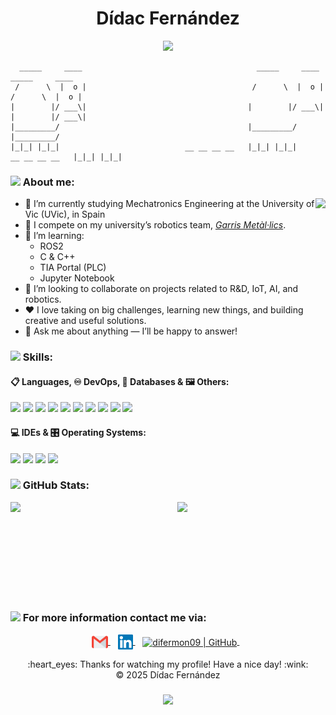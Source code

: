 <h1 align="center">Dídac Fernández</h1>
<p align="center">
    <img src="https://readme-typing-svg.herokuapp.com/?font=Tourney&center=true&color=2CFF00&size=30&width=550&height=45&lines=Welcome_to_my_GitHub_profile!!!"/>
</p>

```
  _____     ____                                       _____     ____                                       _____     ____ 
 /      \  |  o |                                     /      \  |  o |                                     /      \  |  o |
|        |/ ___\|                                    |        |/ ___\|                                    |        |/ ___\|
|_________/                                          |_________/                                          |_________/
|_|_| |_|_|                            __ __ __ __   |_|_| |_|_|                            __ __ __ __   |_|_| |_|_|
```

<h3>
    <picture><img src = "https://github.com/7oSkaaa/7oSkaaa/blob/main/Images/about_me.gif?raw=true" width = 30px></picture> 
    About me:
</h3>
<img align="right" height="190" src="https://media.giphy.com/media/ao9DUiTKH60XS/giphy.gif"/>
<ul>
    <li>📖 I’m currently studying Mechatronics Engineering at the University of Vic (UVic), in Spain</li>
    <li>🐗 I compete on my university’s robotics team, 
        <i><a href="https://github.com/Garrins-Metal-lics" target="_blank">Garris Metàl·lics</a></i>.
    </li>
    <li>🌱 I’m learning:
    <ul>
      <li>ROS2</li>
      <li>C & C++</li>
      <li>TIA Portal (PLC)</li>
      <li>Jupyter Notebook</li>
    </ul>
    </li>
    <li>🤝 I’m looking to collaborate on projects related to R&D, IoT, AI, and robotics.</li>
    <li>❤️ I love taking on big challenges, learning new things, and building creative and useful solutions.</li>
    <li>💬 Ask me about anything — I’ll be happy to answer!</li>
</ul>

<h3>
    <img src="https://media2.giphy.com/media/QssGEmpkyEOhBCb7e1/giphy.gif?cid=ecf05e47a0n3gi1bfqntqmob8g9aid1oyj2wr3ds3mg700bl&rid=giphy.gif" width ="30">
    Skills:
</h3>
<h4>📋 Languages, ♾️ DevOps, 💾 Databases & 🖼️ Others:</h4>
<span> 
    <img src="https://img.shields.io/badge/python-3670A0?style=for-the-badge&logo=python&logoColor=ffdd54">
    <img src="https://img.shields.io/badge/C-00599C?style=for-the-badge&logo=c&logoColor=white">
    <img src= "https://img.shields.io/badge/c++-%2300599C.svg?style=for-the-badge&logo=c%2B%2B&logoColor=white">
    <img src="https://img.shields.io/badge/Qt-%23217346.svg?style=for-the-badge&logo=Qt&logoColor=white">
    <img src="https://img.shields.io/badge/ros-%230A0FF9.svg?style=for-the-badge&logo=ros&logoColor=white">
    <img src= "https://img.shields.io/badge/yaml-%23ffffff.svg?style=for-the-badge&logo=yaml&logoColor=151515">
    <img src="https://img.shields.io/badge/docker-%230db7ed.svg?style=for-the-badge&logo=docker&logoColor=white">
    <img src="https://img.shields.io/badge/Git-F05032?style=for-the-badge&logo=git&logoColor=white">
    <img src="https://img.shields.io/badge/postgres-%23316192.svg?style=for-the-badge&logo=postgresql&logoColor=white">
    <img src="https://img.shields.io/badge/jupyter-%23FA0F00.svg?style=for-the-badge&logo=jupyter&logoColor=white">
</span>
<h4>💻 IDEs & 🎛️ Operating Systems:</h4>
<span>
    <img src= "https://img.shields.io/badge/-Arduino-00979D?style=for-the-badge&logo=Arduino&logoColor=white">
    <img src="https://img.shields.io/badge/Visual%20Studio%20Code-0078d7.svg?style=for-the-badge&logo=visual-studio-code&logoColor=white">
    <img src= "https://img.shields.io/badge/Ubuntu-E95420?style=for-the-badge&logo=ubuntu&logoColor=white">
    <img src= "https://img.shields.io/badge/Windows-0078D6?style=for-the-badge&logo=windows&logoColor=white">
</span>

<h3>
    <picture><img src = "https://github.com/7oSkaaa/7oSkaaa/blob/main/Images/Statistics.gif?raw=true" width = 30px></picture> 
    GitHub Stats:
</h3>
<div style="display: flex; justify-content: space-between;">
    <img align="left" src="https://github-readme-stats.vercel.app/api?username=difermon09&show_icons=true&hide_border=true&locale=en&theme=gruvbox" width="46%">
    <img align="right" src="https://github-readme-streak-stats.herokuapp.com/?user=difermon09&theme=gruvbox&hide_border=true" width="47%">
</div>
<br><br><br><br><br><br><br><br>
<h3 align="left">
    <img src='https://raw.githubusercontent.com/ShahriarShafin/ShahriarShafin/main/Assets/handshake.gif' width="30px"> 
    For more information contact me via:
</h3>
<p align="center">
    <a href="mailto:didac.fernandez.monedero@gmail.com" >
        <img align="center" alt="difermon09 | Gmail" width="26px" src="https://github.com/SatYu26/SatYu26/blob/master/Assets/Gmail.svg" />
    </a> &nbsp;&nbsp;
    <a href="https://www.linkedin.com" target="_blank">
        <img align="center" alt="difermon09 | Linkedin" width="24px" src="https://github.com/SatYu26/SatYu26/blob/master/Assets/Linkedin.svg" />
    </a> &nbsp;&nbsp;
    <a href="https://profile-summary-for-github.herokuapp.com/user/difermon09" target="_blank">
        <img align="center" alt="difermon09 | GitHub" width="26px" src="https://upload.wikimedia.org/wikipedia/commons/thumb/a/ae/Github-desktop-logo-symbol.svg/1024px-Github-desktop-logo-symbol.svg.png" />
    </a> &nbsp;&nbsp;
</p> 

<div align="center">
    :heart_eyes: Thanks for watching my profile! Have a nice day! :wink: <br/>
    &copy; 2025 Dídac Fernández
    <h3>
        <img src="https://raw.githubusercontent.com/saadeghi/saadeghi/master/dino.gif" width="80%"/>
    </h3>
</div>
